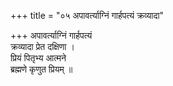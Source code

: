 +++
title = "०५ अपावर्त्याग्निं गार्हपत्यं क्रव्यादा"

+++
अपावर्त्याग्निं गार्हपत्यं  
क्रव्यादा प्रेत दक्षिणा ।  
प्रियं पितृभ्य आत्मने  
ब्रह्मणे कृणुत प्रियम् ॥